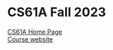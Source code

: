 # CS61A Fall 2023  
[CS61A Home Page](https://inst.eecs.berkeley.edu/~cs61a/archives.html)    
[Course website](https://cs61a.org)    
